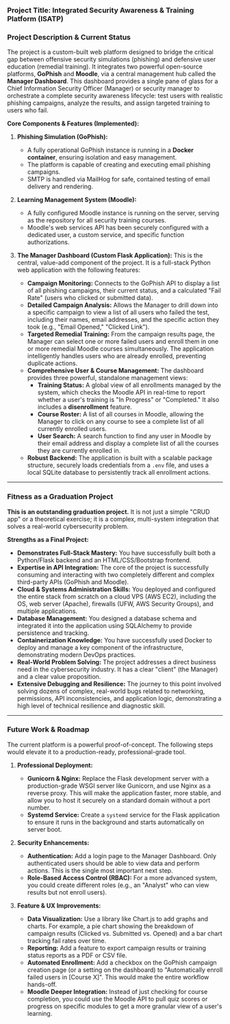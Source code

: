 ### **Project Title: Integrated Security Awareness & Training Platform (ISATP)**

### **Project Description & Current Status**

The project is a custom-built web platform designed to bridge the critical gap between offensive security simulations (phishing) and defensive user education (remedial training). It integrates two powerful open-source platforms, **GoPhish** and **Moodle**, via a central management hub called the **Manager Dashboard**. This dashboard provides a single pane of glass for a Chief Information Security Officer (Manager) or security manager to orchestrate a complete security awareness lifecycle: test users with realistic phishing campaigns, analyze the results, and assign targeted training to users who fail.

**Core Components & Features (Implemented):**

1.  **Phishing Simulation (GoPhish):**
    *   A fully operational GoPhish instance is running in a **Docker container**, ensuring isolation and easy management.
    *   The platform is capable of creating and executing email phishing campaigns.
    *   SMTP is handled via MailHog for safe, contained testing of email delivery and rendering.

2.  **Learning Management System (Moodle):**
    *   A fully configured Moodle instance is running on the server, serving as the repository for all security training courses.
    *   Moodle's web services API has been securely configured with a dedicated user, a custom service, and specific function authorizations.

3.  **The Manager Dashboard (Custom Flask Application):**
    This is the central, value-add component of the project. It is a full-stack Python web application with the following features:
    *   **Campaign Monitoring:** Connects to the GoPhish API to display a list of all phishing campaigns, their current status, and a calculated "Fail Rate" (users who clicked or submitted data).
    *   **Detailed Campaign Analysis:** Allows the Manager to drill down into a specific campaign to view a list of all users who failed the test, including their names, email addresses, and the specific action they took (e.g., "Email Opened," "Clicked Link").
    *   **Targeted Remedial Training:** From the campaign results page, the Manager can select one or more failed users and enroll them in one or more remedial Moodle courses simultaneously. The application intelligently handles users who are already enrolled, preventing duplicate actions.
    *   **Comprehensive User & Course Management:** The dashboard provides three powerful, standalone management views:
        *   **Training Status:** A global view of all enrollments managed by the system, which checks the Moodle API in real-time to report whether a user's training is "In Progress" or "Completed." It also includes a **disenrollment** feature.
        *   **Course Roster:** A list of all courses in Moodle, allowing the Manager to click on any course to see a complete list of all currently enrolled users.
        *   **User Search:** A search function to find any user in Moodle by their email address and display a complete list of all the courses they are currently enrolled in.
    *   **Robust Backend:** The application is built with a scalable package structure, securely loads credentials from a `.env` file, and uses a local SQLite database to persistently track all enrollment actions.

---

### **Fitness as a Graduation Project**

**This is an outstanding graduation project.** It is not just a simple "CRUD app" or a theoretical exercise; it is a complex, multi-system integration that solves a real-world cybersecurity problem.

**Strengths as a Final Project:**

*   **Demonstrates Full-Stack Mastery:** You have successfully built both a Python/Flask backend and an HTML/CSS/Bootstrap frontend.
*   **Expertise in API Integration:** The core of the project is successfully consuming and interacting with two completely different and complex third-party APIs (GoPhish and Moodle).
*   **Cloud & Systems Administration Skills:** You deployed and configured the entire stack from scratch on a cloud VPS (AWS EC2), including the OS, web server (Apache), firewalls (UFW, AWS Security Groups), and multiple applications.
*   **Database Management:** You designed a database schema and integrated it into the application using SQLAlchemy to provide persistence and tracking.
*   **Containerization Knowledge:** You have successfully used Docker to deploy and manage a key component of the infrastructure, demonstrating modern DevOps practices.
*   **Real-World Problem Solving:** The project addresses a direct business need in the cybersecurity industry. It has a clear "client" (the Manager) and a clear value proposition.
*   **Extensive Debugging and Resilience:** The journey to this point involved solving dozens of complex, real-world bugs related to networking, permissions, API inconsistencies, and application logic, demonstrating a high level of technical resilience and diagnostic skill.

---

### **Future Work & Roadmap**

The current platform is a powerful proof-of-concept. The following steps would elevate it to a production-ready, professional-grade tool.

1.  **Professional Deployment:**
    *   **Gunicorn & Nginx:** Replace the Flask development server with a production-grade WSGI server like Gunicorn, and use Nginx as a reverse proxy. This will make the application faster, more stable, and allow you to host it securely on a standard domain without a port number.
    *   **Systemd Service:** Create a `systemd` service for the Flask application to ensure it runs in the background and starts automatically on server boot.

2.  **Security Enhancements:**
    *   **Authentication:** Add a login page to the Manager Dashboard. Only authenticated users should be able to view data and perform actions. This is the single most important next step.
    *   **Role-Based Access Control (RBAC):** For a more advanced system, you could create different roles (e.g., an "Analyst" who can view results but not enroll users).

3.  **Feature & UX Improvements:**
    *   **Data Visualization:** Use a library like Chart.js to add graphs and charts. For example, a pie chart showing the breakdown of campaign results (Clicked vs. Submitted vs. Opened) and a bar chart tracking fail rates over time.
    *   **Reporting:** Add a feature to export campaign results or training status reports as a PDF or CSV file.
    *   **Automated Enrollment:** Add a checkbox on the GoPhish campaign creation page (or a setting on the dashboard) to "Automatically enroll failed users in [Course X]". This would make the entire workflow hands-off.
    *   **Moodle Deeper Integration:** Instead of just checking for course completion, you could use the Moodle API to pull quiz scores or progress on specific modules to get a more granular view of a user's learning.
